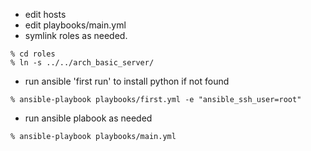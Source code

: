 
* edit hosts
* edit playbooks/main.yml
* symlink roles as needed.
```
% cd roles
% ln -s ../../arch_basic_server/
```
* run ansible 'first run' to install python if not found
```
% ansible-playbook playbooks/first.yml -e "ansible_ssh_user=root"
```
* run ansible plabook as needed
```
% ansible-playbook playbooks/main.yml
```
